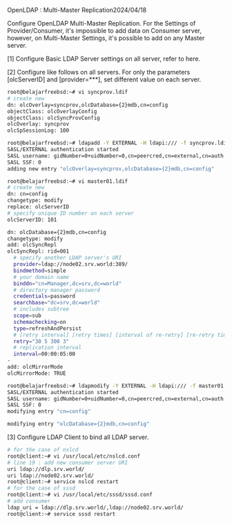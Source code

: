 OpenLDAP : Multi-Master Replication2024/04/18
 	
Configure OpenLDAP Multi-Master Replication. For the Settings of Provider/Consumer, it's impossible to add data on Consumer server, however, on Multi-Master Settings, it's possible to add on any Master server.

[1]	Configure Basic LDAP Server settings on all server, refer to here.

[2]	Configure like follows on all servers. For only the parameters [olcServerID] and [provider=***], set different value on each server.
```sh
root@belajarfreebsd:~# vi syncprov.ldif
# create new
dn: olcOverlay=syncprov,olcDatabase={2}mdb,cn=config
objectClass: olcOverlayConfig
objectClass: olcSyncProvConfig
olcOverlay: syncprov
olcSpSessionLog: 100

root@belajarfreebsd:~# ldapadd -Y EXTERNAL -H ldapi:/// -f syncprov.ldif
SASL/EXTERNAL authentication started
SASL username: gidNumber=0+uidNumber=0,cn=peercred,cn=external,cn=auth
SASL SSF: 0
adding new entry "olcOverlay=syncprov,olcDatabase={2}mdb,cn=config"

root@belajarfreebsd:~# vi master01.ldif
# create new
dn: cn=config
changetype: modify
replace: olcServerID
# specify unique ID number on each server
olcServerID: 101

dn: olcDatabase={2}mdb,cn=config
changetype: modify
add: olcSyncRepl
olcSyncRepl: rid=001
  # specify another LDAP server's URI
  provider=ldap://node02.srv.world:389/
  bindmethod=simple
  # your domain name
  binddn="cn=Manager,dc=srv,dc=world"
  # directory manager password
  credentials=password
  searchbase="dc=srv,dc=world"
  # includes subtree
  scope=sub
  schemachecking=on
  type=refreshAndPersist
  # [retry interval] [retry times] [interval of re-retry] [re-retry times]
  retry="30 5 300 3"
  # replication interval
  interval=00:00:05:00
-
add: olcMirrorMode
olcMirrorMode: TRUE

root@belajarfreebsd:~# ldapmodify -Y EXTERNAL -H ldapi:/// -f master01.ldif
SASL/EXTERNAL authentication started
SASL username: gidNumber=0+uidNumber=0,cn=peercred,cn=external,cn=auth
SASL SSF: 0
modifying entry "cn=config"

modifying entry "olcDatabase={2}mdb,cn=config"
```
[3]	Configure LDAP Client to bind all LDAP server.
```sh
# for the case of nslcd
root@client:~# vi /usr/local/etc/nslcd.conf
# line 19 : add new consumer server URI
uri ldap://dlp.srv.world/
uri ldap://node02.srv.world/
root@client:~# service nslcd restart
# for the case of sssd
root@client:~# vi /usr/local/etc/sssd/sssd.conf
# add consumer
ldap_uri = ldap://dlp.srv.world/,ldap://node02.srv.world/
root@client:~# service sssd restart
```